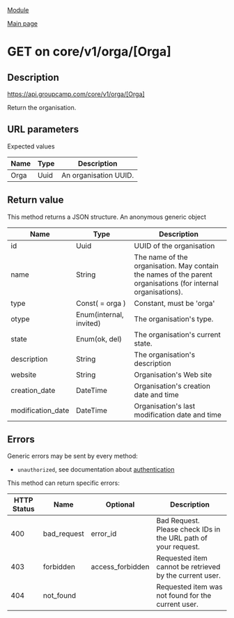
[Module](./README.md)

[Main page](../README.md)


# GET on core/v1/orga/[Orga]

## Description

https://api.groupcamp.com/core/v1/orga/[Orga]


Return the organisation.



## URL parameters

Expected values

Name   | Type    | Description
-------|---------|------------
Orga | Uuid | An organisation UUID.









## Return value





  
  This method returns a JSON structure. An anonymous generic object

Name   |  Type   |  Description
-------|---------|-------------
id | Uuid | UUID of the organisation
name | String | The name of the organisation. May contain the names of the parent organisations (for internal organisations).
type | Const( = orga ) | Constant, must be 'orga'
otype | Enum(internal, invited) | The organisation's type.
state | Enum(ok, del) | The organisation's current state.
description | String | The organisation's description
website | String | Organisation's Web site
creation_date | DateTime | Organisation's creation date and time
modification_date | DateTime | Organisation's last modification date and time

  





## Errors

Generic errors may be sent by every method:
* `unauthorized`, see documentation about [authentication](../../Auth.md)


This method can return specific errors:

HTTP Status | Name   | Optional          | Description
------------|--------|-------------------|------------
400 | bad_request | error_id | Bad Request. Please check IDs in the URL path of your request.
403 | forbidden | access_forbidden | Requested item cannot be retrieved by the current user.
404 | not_found |  | Requested item was not found for the current user.



